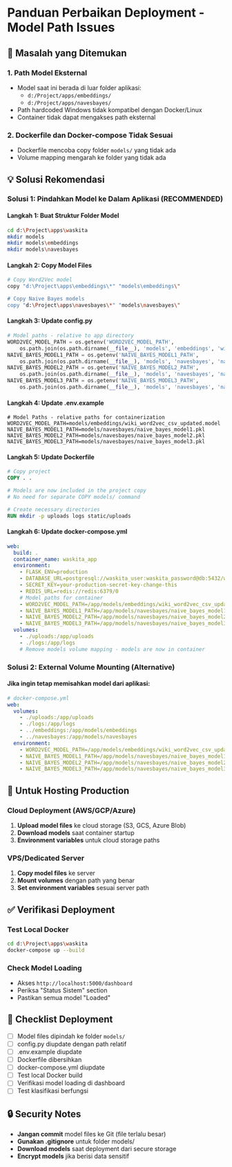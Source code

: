 # Panduan Perbaikan Deployment - Model Path Issues

## 🚨 Masalah yang Ditemukan

### 1. Path Model Eksternal
- Model saat ini berada di luar folder aplikasi:
  - `d:/Project/apps/embeddings/` 
  - `d:/Project/apps/navesbayes/`
- Path hardcoded Windows tidak kompatibel dengan Docker/Linux
- Container tidak dapat mengakses path eksternal

### 2. Dockerfile dan Docker-compose Tidak Sesuai
- Dockerfile mencoba copy folder `models/` yang tidak ada
- Volume mapping mengarah ke folder yang tidak ada

## 💡 Solusi Rekomendasi

### **Solusi 1: Pindahkan Model ke Dalam Aplikasi (RECOMMENDED)**

#### Langkah 1: Buat Struktur Folder Model
```bash
cd d:\Project\apps\waskita
mkdir models
mkdir models\embeddings
mkdir models\navesbayes
```

#### Langkah 2: Copy Model Files
```bash
# Copy Word2Vec model
copy "d:\Project\apps\embeddings\*" "models\embeddings\"

# Copy Naive Bayes models  
copy "d:\Project\apps\navesbayes\*" "models\navesbayes\"
```

#### Langkah 3: Update config.py
```python
# Model paths - relative to app directory
WORD2VEC_MODEL_PATH = os.getenv('WORD2VEC_MODEL_PATH', 
    os.path.join(os.path.dirname(__file__), 'models', 'embeddings', 'wiki_word2vec_csv_updated.model'))
NAIVE_BAYES_MODEL1_PATH = os.getenv('NAIVE_BAYES_MODEL1_PATH', 
    os.path.join(os.path.dirname(__file__), 'models', 'navesbayes', 'naive_bayes_model1.pkl'))
NAIVE_BAYES_MODEL2_PATH = os.getenv('NAIVE_BAYES_MODEL2_PATH', 
    os.path.join(os.path.dirname(__file__), 'models', 'navesbayes', 'naive_bayes_model2.pkl'))
NAIVE_BAYES_MODEL3_PATH = os.getenv('NAIVE_BAYES_MODEL3_PATH', 
    os.path.join(os.path.dirname(__file__), 'models', 'navesbayes', 'naive_bayes_model3.pkl'))
```

#### Langkah 4: Update .env.example
```env
# Model Paths - relative paths for containerization
WORD2VEC_MODEL_PATH=models/embeddings/wiki_word2vec_csv_updated.model
NAIVE_BAYES_MODEL1_PATH=models/navesbayes/naive_bayes_model1.pkl
NAIVE_BAYES_MODEL2_PATH=models/navesbayes/naive_bayes_model2.pkl
NAIVE_BAYES_MODEL3_PATH=models/navesbayes/naive_bayes_model3.pkl
```

#### Langkah 5: Update Dockerfile
```dockerfile
# Copy project
COPY . .

# Models are now included in the project copy
# No need for separate COPY models/ command

# Create necessary directories
RUN mkdir -p uploads logs static/uploads
```

#### Langkah 6: Update docker-compose.yml
```yaml
web:
  build: .
  container_name: waskita_app
  environment:
    - FLASK_ENV=production
    - DATABASE_URL=postgresql://waskita_user:waskita_password@db:5432/waskita_prod
    - SECRET_KEY=your-production-secret-key-change-this
    - REDIS_URL=redis://redis:6379/0
    # Model paths for container
    - WORD2VEC_MODEL_PATH=/app/models/embeddings/wiki_word2vec_csv_updated.model
    - NAIVE_BAYES_MODEL1_PATH=/app/models/navesbayes/naive_bayes_model1.pkl
    - NAIVE_BAYES_MODEL2_PATH=/app/models/navesbayes/naive_bayes_model2.pkl
    - NAIVE_BAYES_MODEL3_PATH=/app/models/navesbayes/naive_bayes_model3.pkl
  volumes:
    - ./uploads:/app/uploads
    - ./logs:/app/logs
    # Remove models volume mapping - models are now in container
```

### **Solusi 2: External Volume Mounting (Alternative)**

#### Jika ingin tetap memisahkan model dari aplikasi:

```yaml
# docker-compose.yml
web:
  volumes:
    - ./uploads:/app/uploads
    - ./logs:/app/logs
    - ../embeddings:/app/models/embeddings
    - ../navesbayes:/app/models/navesbayes
  environment:
    - WORD2VEC_MODEL_PATH=/app/models/embeddings/wiki_word2vec_csv_updated.model
    - NAIVE_BAYES_MODEL1_PATH=/app/models/navesbayes/naive_bayes_model1.pkl
    - NAIVE_BAYES_MODEL2_PATH=/app/models/navesbayes/naive_bayes_model2.pkl
    - NAIVE_BAYES_MODEL3_PATH=/app/models/navesbayes/naive_bayes_model3.pkl
```

## 🚀 Untuk Hosting Production

### Cloud Deployment (AWS/GCP/Azure)
1. **Upload model files** ke cloud storage (S3, GCS, Azure Blob)
2. **Download models** saat container startup
3. **Environment variables** untuk cloud storage paths

### VPS/Dedicated Server
1. **Copy model files** ke server
2. **Mount volumes** dengan path yang benar
3. **Set environment variables** sesuai server path

## ✅ Verifikasi Deployment

### Test Local Docker
```bash
cd d:\Project\apps\waskita
docker-compose up --build
```

### Check Model Loading
- Akses `http://localhost:5000/dashboard`
- Periksa "Status Sistem" section
- Pastikan semua model "Loaded"

## 📝 Checklist Deployment

- [ ] Model files dipindah ke folder `models/`
- [ ] config.py diupdate dengan path relatif
- [ ] .env.example diupdate
- [ ] Dockerfile dibersihkan
- [ ] docker-compose.yml diupdate
- [ ] Test local Docker build
- [ ] Verifikasi model loading di dashboard
- [ ] Test klasifikasi berfungsi

## 🔒 Security Notes

- **Jangan commit** model files ke Git (file terlalu besar)
- **Gunakan .gitignore** untuk folder models/
- **Download models** saat deployment dari secure storage
- **Encrypt models** jika berisi data sensitif